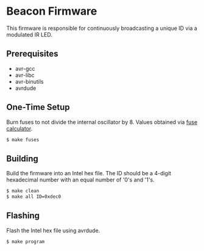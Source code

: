 # Beacon Firmware
This firmware is responsible for continuously broadcasting a unique ID via a modulated IR LED.

## Prerequisites
- avr-gcc
- avr-libc
- avr-binutils
- avrdude

## One-Time Setup
Burn fuses to not divide the internal oscillator by 8.
Values obtained via [fuse calculator](http://www.engbedded.com/fusecalc/).
```sh
$ make fuses
```

## Building
Build the firmware into an Intel hex file.
The ID should be a 4-digit hexadecimal number with an equal number of '0's and '1's.
```sh
$ make clean
$ make all ID=0xdec0
```

## Flashing
Flash the Intel hex file using avrdude.
```sh
$ make program
```
